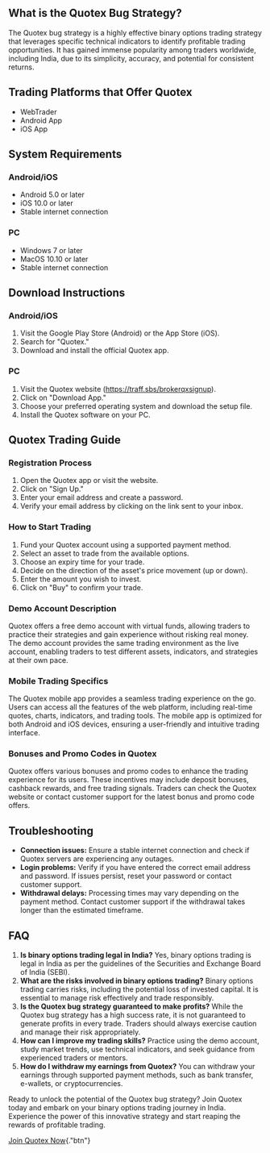 ## What is the Quotex Bug Strategy?

The Quotex bug strategy is a highly effective binary options trading
strategy that leverages specific technical indicators to identify
profitable trading opportunities. It has gained immense popularity among
traders worldwide, including India, due to its simplicity, accuracy, and
potential for consistent returns.

## Trading Platforms that Offer Quotex

-   WebTrader
-   Android App
-   iOS App

## System Requirements

### Android/iOS

-   Android 5.0 or later
-   iOS 10.0 or later
-   Stable internet connection

### PC

-   Windows 7 or later
-   MacOS 10.10 or later
-   Stable internet connection

## Download Instructions

### Android/iOS

1.  Visit the Google Play Store (Android) or the App Store (iOS).
2.  Search for "Quotex."
3.  Download and install the official Quotex app.

### PC

1.  Visit the Quotex website (https://traff.sbs/brokerqxsignup).
2.  Click on "Download App."
3.  Choose your preferred operating system and download the setup file.
4.  Install the Quotex software on your PC.

## Quotex Trading Guide

### Registration Process

1.  Open the Quotex app or visit the website.
2.  Click on "Sign Up."
3.  Enter your email address and create a password.
4.  Verify your email address by clicking on the link sent to your
    inbox.

### How to Start Trading

1.  Fund your Quotex account using a supported payment method.
2.  Select an asset to trade from the available options.
3.  Choose an expiry time for your trade.
4.  Decide on the direction of the asset\'s price movement (up or down).
5.  Enter the amount you wish to invest.
6.  Click on "Buy" to confirm your trade.

### Demo Account Description

Quotex offers a free demo account with virtual funds, allowing traders
to practice their strategies and gain experience without risking real
money. The demo account provides the same trading environment as the
live account, enabling traders to test different assets, indicators, and
strategies at their own pace.

### Mobile Trading Specifics

The Quotex mobile app provides a seamless trading experience on the go.
Users can access all the features of the web platform, including
real-time quotes, charts, indicators, and trading tools. The mobile app
is optimized for both Android and iOS devices, ensuring a user-friendly
and intuitive trading interface.

### Bonuses and Promo Codes in Quotex

Quotex offers various bonuses and promo codes to enhance the trading
experience for its users. These incentives may include deposit bonuses,
cashback rewards, and free trading signals. Traders can check the Quotex
website or contact customer support for the latest bonus and promo code
offers.

## Troubleshooting

-   **Connection issues:** Ensure a stable internet connection and check
    if Quotex servers are experiencing any outages.
-   **Login problems:** Verify if you have entered the correct email
    address and password. If issues persist, reset your password or
    contact customer support.
-   **Withdrawal delays:** Processing times may vary depending on the
    payment method. Contact customer support if the withdrawal takes
    longer than the estimated timeframe.

## FAQ

1.  **Is binary options trading legal in India?** Yes, binary options
    trading is legal in India as per the guidelines of the Securities
    and Exchange Board of India (SEBI).
2.  **What are the risks involved in binary options trading?** Binary
    options trading carries risks, including the potential loss of
    invested capital. It is essential to manage risk effectively and
    trade responsibly.
3.  **Is the Quotex bug strategy guaranteed to make profits?** While the
    Quotex bug strategy has a high success rate, it is not guaranteed to
    generate profits in every trade. Traders should always exercise
    caution and manage their risk appropriately.
4.  **How can I improve my trading skills?** Practice using the demo
    account, study market trends, use technical indicators, and seek
    guidance from experienced traders or mentors.
5.  **How do I withdraw my earnings from Quotex?** You can withdraw your
    earnings through supported payment methods, such as bank transfer,
    e-wallets, or cryptocurrencies.

Ready to unlock the potential of the Quotex bug strategy? Join Quotex
today and embark on your binary options trading journey in India.
Experience the power of this innovative strategy and start reaping the
rewards of profitable trading.

[Join Quotex
Now](\%22https://traff.sbs/brokerqxsignup\%22){."btn"}

